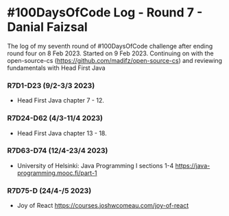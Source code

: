 # #100DaysOfCode Log - Round 7 - Danial Faizsal

The log of my seventh round of #100DaysOfCode challenge after ending round four on 8 Feb 2023. Started on 9 Feb 2023. Continuing on with the open-source-cs (https://github.com/madifz/open-source-cs) and reviewing fundamentals with Head First Java

### R7D1-D23 (9/2-3/3 2023)
- Head First Java chapter 7 - 12.

### R7D24-D62 (4/3-11/4 2023)
- Head First Java chapter 13 - 18.

### R7D63-D74 (12/4-23/4 2023)
- University of Helsinki: Java Programming I sections 1-4
https://java-programming.mooc.fi/part-1

### R7D75-D (24/4-/5 2023)
- Joy of React
https://courses.joshwcomeau.com/joy-of-react